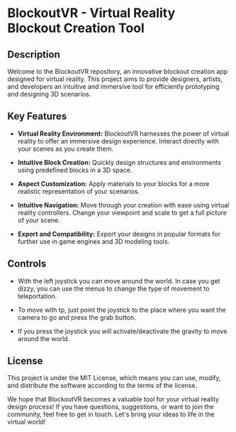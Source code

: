 # BlockoutVR - Virtual Reality Blockout Creation Tool

## Description

Welcome to the BlockoutVR repository, an innovative blockout creation app designed for virtual reality. This project aims to provide designers, artists, and developers an intuitive and immersive tool for efficiently prototyping and designing 3D scenarios.

## Key Features

- **Virtual Reality Environment:** BlockoutVR harnesses the power of virtual reality to offer an immersive design experience. Interact directly with your scenes as you create them.

- **Intuitive Block Creation:** Quickly design structures and environments using predefined blocks in a 3D space. 

- **Aspect Customization:** Apply materials to your blocks for a more realistic representation of your scenarios.

- **Intuitive Navigation:** Move through your creation with ease using virtual reality controllers. Change your viewpoint and scale to get a full picture of your scene.

- **Export and Compatibility:** Export your designs in popular formats for further use in game engines and 3D modeling tools. 

## Controls
- With the left joystick you can move around the world. In case you get dizzy, you can use the menus to change the type of movement to teleportation.

- To move with tp, just point the joystick to the place where you want the camera to go and press the grab button.

- If you press the joystick you will activate/deactivate the gravity to move around the world.
  
## License

This project is under the MIT License, which means you can use, modify, and distribute the software according to the terms of the license.

We hope that BlockoutVR becomes a valuable tool for your virtual reality design process! If you have questions, suggestions, or want to join the community, feel free to get in touch. Let's bring your ideas to life in the virtual world!
